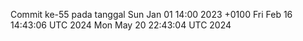 Commit ke-55 pada tanggal Sun Jan 01 14:00 2023 +0100
Fri Feb 16 14:43:06 UTC 2024
Mon May 20 22:43:04 UTC 2024
